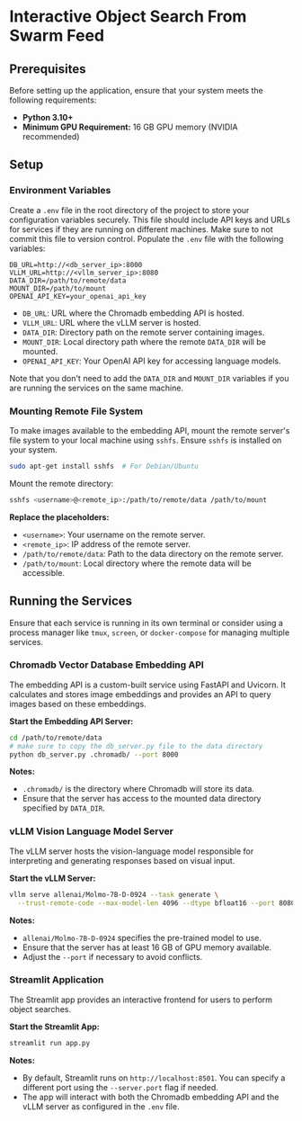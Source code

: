 # Interactive Object Search From Swarm Feed

## Prerequisites

Before setting up the application, ensure that your system meets the following requirements:

- **Python 3.10+**
- **Minimum GPU Requirement:** 16 GB GPU memory (NVIDIA recommended)

## Setup

### Environment Variables

Create a `.env` file in the root directory of the project to store your configuration variables securely. This file should include API keys and URLs for services if they are running on different machines. Make sure to not commit this file to version control.
Populate the `.env` file with the following variables:

```env
DB_URL=http://<db_server_ip>:8000
VLLM_URL=http://<vllm_server_ip>:8080
DATA_DIR=/path/to/remote/data
MOUNT_DIR=/path/to/mount
OPENAI_API_KEY=your_openai_api_key
```

- `DB_URL`: URL where the Chromadb embedding API is hosted.
- `VLLM_URL`: URL where the vLLM server is hosted.
- `DATA_DIR`: Directory path on the remote server containing images.
- `MOUNT_DIR`: Local directory path where the remote `DATA_DIR` will be mounted.
- `OPENAI_API_KEY`: Your OpenAI API key for accessing language models.

Note that you don't need to add the `DATA_DIR` and `MOUNT_DIR` variables if you are running the services on the same machine.

### Mounting Remote File System

To make images available to the embedding API, mount the remote server's file system to your local machine using `sshfs`. Ensure `sshfs` is installed on your system.

```bash
sudo apt-get install sshfs  # For Debian/Ubuntu
```

Mount the remote directory:

```bash
sshfs <username>@<remote_ip>:/path/to/remote/data /path/to/mount
```

**Replace the placeholders:**

- `<username>`: Your username on the remote server.
- `<remote_ip>`: IP address of the remote server.
- `/path/to/remote/data`: Path to the data directory on the remote server.
- `/path/to/mount`: Local directory where the remote data will be accessible.

## Running the Services

Ensure that each service is running in its own terminal or consider using a process manager like `tmux`, `screen`, or `docker-compose` for managing multiple services.

### Chromadb Vector Database Embedding API

The embedding API is a custom-built service using FastAPI and Uvicorn. It calculates and stores image embeddings and provides an API to query images based on these embeddings.

**Start the Embedding API Server:**

```bash
cd /path/to/remote/data
# make sure to copy the db_server.py file to the data directory
python db_server.py .chromadb/ --port 8000
```

**Notes:**

- `.chromadb/` is the directory where Chromadb will store its data.
- Ensure that the server has access to the mounted data directory specified by `DATA_DIR`.

### vLLM Vision Language Model Server

The vLLM server hosts the vision-language model responsible for interpreting and generating responses based on visual input.

**Start the vLLM Server:**

```bash
vllm serve allenai/Molmo-7B-D-0924 --task generate \
  --trust-remote-code --max-model-len 4096 --dtype bfloat16 --port 8080
```

**Notes:**

- `allenai/Molmo-7B-D-0924` specifies the pre-trained model to use.
- Ensure that the server has at least 16 GB of GPU memory available.
- Adjust the `--port` if necessary to avoid conflicts.

### Streamlit Application

The Streamlit app provides an interactive frontend for users to perform object searches.

**Start the Streamlit App:**

```bash
streamlit run app.py
```

**Notes:**

- By default, Streamlit runs on `http://localhost:8501`. You can specify a different port using the `--server.port` flag if needed.
- The app will interact with both the Chromadb embedding API and the vLLM server as configured in the `.env` file.

